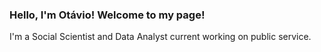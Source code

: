 ### Hello, I'm Otávio! Welcome to my page!

I'm a Social Scientist and Data Analyst current working on public service. 
